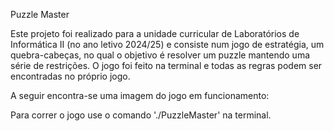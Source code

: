 Puzzle Master

Este projeto foi realizado para a unidade curricular de Laboratórios de Informática II (no ano letivo 2024/25) e consiste num jogo de estratégia, um quebra-cabeças, no qual o objetivo é resolver um puzzle mantendo uma série de restrições.
O jogo foi feito na terminal e todas as regras podem ser encontradas no próprio jogo.

A seguir encontra-se uma imagem do jogo em funcionamento:



Para correr o jogo use o comando './PuzzleMaster' na terminal.
